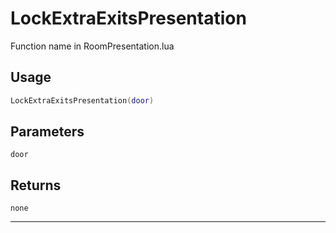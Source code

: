 # LockExtraExitsPresentation
Function name in RoomPresentation.lua
## Usage
```lua
LockExtraExitsPresentation(door)
```
## Parameters
`door`
## Returns
`none`

---